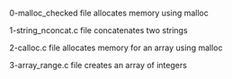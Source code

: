 0-malloc_checked file allocates memory using malloc

1-string_nconcat.c file concatenates two strings

2-calloc.c file allocates memory for an array using malloc

3-array_range.c file creates an array of integers
